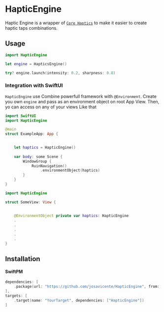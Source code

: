 # HapticEngine

Haptic Engine is a wrapper of [`Core Haptics`](https://developer.apple.com/documentation/corehaptics) to make it easier to create haptic taps combinations.

## Usage

```swift
import HapticEngine

let engine = HapticsEngine()

try? engine.launch(intensity: 0.2, sharpness: 0.8)


```

### Integration with SwiftUI

`HapticEngine` use Combine powerfull framework with `@Environment`. Create you own `engine` and pass as an environment object on root App View. Then, yo can access on any of your views Like that

```swift
import SwiftUI
import HapticEngine

@main
struct ExampleApp: App {
    

    let haptics = HapticEngine()
    
    var body: some Scene {
        WindowGroup {
            RuinNavigation()
                .environmentObject(haptics)   
        }
    }
}

import HapticEngine

struct SomeView: View {
    
  
    @EnvironmentObject private var haptics: HapticEngine
    .
    .
    .
    .
    .
}
```
## Installation

#### SwiftPM

```swift
dependencies: [
    .package(url: "https://github.com/josavicente/HapticEngine", from: "0.0.1")
],
targets: [
    .target(name: "YourTarget", dependencies: ["HapticEngine"])
]
```